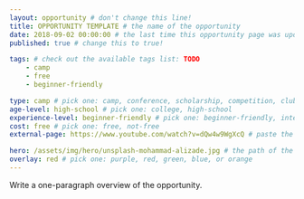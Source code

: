 ```yaml
---
layout: opportunity # don't change this line!
title: OPPORTUNITY TEMPLATE # the name of the opportunity
date: 2018-09-02 00:00:00 # the last time this opportunity page was updated (YYYY-MM-DD)
published: true # change this to true!

tags: # check out the available tags list: TODO
    - camp
    - free
    - beginner-friendly

type: camp # pick one: camp, conference, scholarship, competition, club, internship, other
age-level: high-school # pick one: college, high-school
experience-level: beginner-friendly # pick one: beginner-friendly, intermediate, experienced
cost: free # pick one: free, not-free
external-page: https://www.youtube.com/watch?v=dQw4w9WgXcQ # paste the link to the opportunity's website

hero: /assets/img/hero/unsplash-mohammad-alizade.jpg # the path of the main image
overlay: red # pick one: purple, red, green, blue, or orange
---
```


Write a one-paragraph overview of the opportunity.
